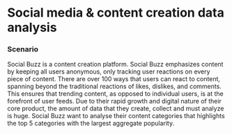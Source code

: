 # Social media & content creation data analysis
### Scenario
Social Buzz is a content creation platform. Social Buzz emphasizes content by keeping all users anonymous, only tracking user reactions on every piece of content. There are over 100 ways that users can react to content, spanning beyond the traditional reactions of likes, dislikes, and comments. This ensures that trending content, as opposed to individual users, is at the forefront of user feeds. Due to their rapid growth and digital nature of their core product, the amount of data that they create, collect and must analyze is huge. Social Buzz want to analyse their content categories that highlights the top 5 categories with the largest aggregate popularity.

